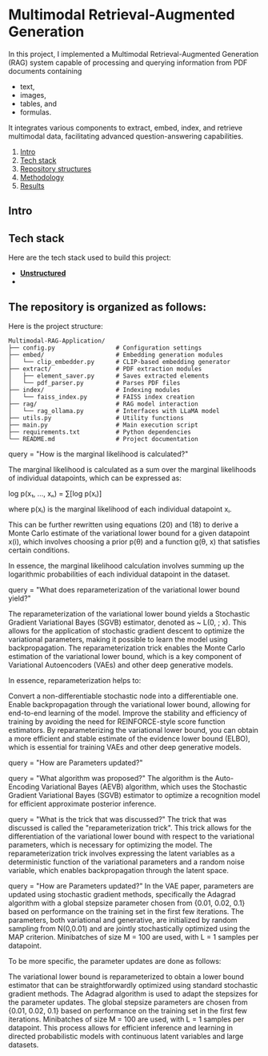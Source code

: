 # Multimodal Retrieval-Augmented Generation 

In this project, I implemented a Multimodal Retrieval-Augmented Generation (RAG) system capable of processing and querying information from PDF documents containing 
- text,
- images,
- tables, and
- formulas.

It integrates various components to extract, embed, index, and retrieve multimodal data, facilitating advanced question-answering capabilities.

1. [Intro](#1)
2. [Tech stack](#2)
3. [Repository structures](#3)
4. [Methodology](#5)
5. [Results](#4) 




<a name="1"></a>
## Intro

<a name="2"></a>
## Tech stack
 Here are the tech stack used to build this project:

- **<a href="https://unstructured.io/">Unstructured</a>**
- 
 

<a name="2"></a>
## The repository is organized as follows:

Here is the project structure:

    Multimodal-RAG-Application/
    ├── config.py                 # Configuration settings
    ├── embed/                    # Embedding generation modules
    │   └── clip_embedder.py      # CLIP-based embedding generator
    ├── extract/                  # PDF extraction modules
    │   ├── element_saver.py      # Saves extracted elements
    │   └── pdf_parser.py         # Parses PDF files
    ├── index/                    # Indexing modules
    │   └── faiss_index.py        # FAISS index creation
    ├── rag/                      # RAG model interaction
    │   └── rag_ollama.py         # Interfaces with LLaMA model
    ├── utils.py                  # Utility functions
    ├── main.py                   # Main execution script
    ├── requirements.txt          # Python dependencies
    └── README.md                 # Project documentation


query = "How is the marginal likelihood is calculated?"

The marginal likelihood is calculated as a sum over the marginal likelihoods of individual datapoints, which can be expressed as:

log p(x₁, ..., xₙ) = ∑[log p(xᵢ)]

where p(xᵢ) is the marginal likelihood of each individual datapoint xᵢ.

This can be further rewritten using equations (20) and (18) to derive a Monte Carlo estimate of the variational lower bound for a given datapoint x(i), which involves choosing a prior p(θ) and a function g(θ, x) that satisfies certain conditions.

In essence, the marginal likelihood calculation involves summing up the logarithmic probabilities of each individual datapoint in the dataset.



query = "What does reparameterization of the variational lower bound yield?"

The reparameterization of the variational lower bound yields a Stochastic Gradient Variational Bayes (SGVB) estimator, denoted as ~ L(0, ; x). This allows for the application of stochastic gradient descent to optimize the variational parameters, making it possible to learn the model using backpropagation. The reparameterization trick enables the Monte Carlo estimation of the variational lower bound, which is a key component of Variational Autoencoders (VAEs) and other deep generative models.

In essence, reparameterization helps to:

Convert a non-differentiable stochastic node into a differentiable one.
Enable backpropagation through the variational lower bound, allowing for end-to-end learning of the model.
Improve the stability and efficiency of training by avoiding the need for REINFORCE-style score function estimators.
By reparameterizing the variational lower bound, you can obtain a more efficient and stable estimate of the evidence lower bound (ELBO), which is essential for training VAEs and other deep generative models.

query = "How are Parameters updated?"


query = "What algorithm was proposed?"
The algorithm is the Auto-Encoding Variational Bayes (AEVB) algorithm, which uses the Stochastic Gradient Variational Bayes (SGVB) estimator to optimize a recognition model for efficient approximate posterior inference.


query = "What is the trick that was discussed?"
The trick that was discussed is called the "reparameterization trick". This trick allows for the differentiation of the variational lower bound with respect to the variational parameters, which is necessary for optimizing the model. The reparameterization trick involves expressing the latent variables as a deterministic function of the variational parameters and a random noise variable, which enables backpropagation through the latent space.



query = "How are Parameters updated?"
In the VAE paper, parameters are updated using stochastic gradient methods, specifically the Adagrad algorithm with a global stepsize parameter chosen from {0.01, 0.02, 0.1} based on performance on the training set in the first few iterations. The parameters, both variational and generative, are initialized by random sampling from N(0,0.01) and are jointly stochastically optimized using the MAP criterion. Minibatches of size M = 100 are used, with L = 1 samples per datapoint.

To be more specific, the parameter updates are done as follows:

The variational lower bound is reparameterized to obtain a lower bound estimator that can be straightforwardly optimized using standard stochastic gradient methods.
The Adagrad algorithm is used to adapt the stepsizes for the parameter updates.
The global stepsize parameters are chosen from {0.01, 0.02, 0.1} based on performance on the training set in the first few iterations.
Minibatches of size M = 100 are used, with L = 1 samples per datapoint.
This process allows for efficient inference and learning in directed probabilistic models with continuous latent variables and large datasets.

